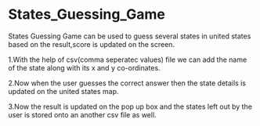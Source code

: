 # States_Guessing_Game

 States Guessing Game can be used to guess several states in united states based on the result,score is updated on the screen.

1.With the help of csv(comma seperatec values) file we can add the name of the state along with its x and y co-ordinates.


2.Now when the user guesses the correct answer then the state details is updated on the united states map.


3.Now the result is updated on the pop up box and the states left out by the user is stored onto an another csv file as well.

